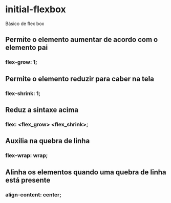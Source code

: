 # initial-flexbox
Básico de flex box

## Permite o elemento aumentar de acordo com o elemento pai
### flex-grow: 1;

## Permite o elemento reduzir para caber na tela
### flex-shrink: 1;

## Reduz a sintaxe acima
### flex: <flex_grow> <flex_shrink>;

## Auxilia na quebra de linha
### flex-wrap: wrap;

## Alinha os elementos quando uma quebra de linha está presente
### align-content: center;
